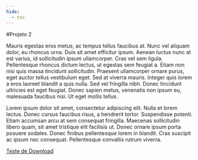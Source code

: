 ```yaml
---
hide:
  - toc
---
```


#Projeto 2

Mauris egestas eros metus, ac tempus tellus faucibus at. Nunc vel aliquam dolor, eu rhoncus urna. Duis sit amet efficitur ipsum. Aenean luctus nunc at est varius, id sollicitudin ipsum ullamcorper. Cras vel sem ligula. Pellentesque rhoncus dictum lectus, ut egestas sem feugiat a. Etiam non nisi quis massa tincidunt sollicitudin. Praesent ullamcorper ornare purus, eget auctor tellus vestibulum eget. Sed at viverra mauris. Integer quis lorem a eros laoreet blandit a quis nulla. Sed vel fringilla nibh. Donec tincidunt ultricies est eget feugiat. Donec sapien metus, venenatis non ipsum eu, malesuada faucibus nisi.
Ut eget mollis tellus. 

Lorem ipsum dolor sit amet, consectetur adipiscing elit. Nulla et lorem lectus. Donec cursus faucibus risus, a hendrerit tortor. Suspendisse potenti. Etiam accumsan arcu at sem consequat fringilla. Maecenas sollicitudin libero quam, sit amet tristique elit facilisis ut. Donec ornare ipsum porta posuere sodales. Donec finibus pellentesque lorem in blandit. Cras suscipit ac ipsum nec consequat.
Pellentesque convallis rutrum viverra.

[Teste de Download](https://drive.google.com/file/d/1tt56IzmLrObs1c6_n6iUpGbObH-svgrJ/view?usp=sharing)
